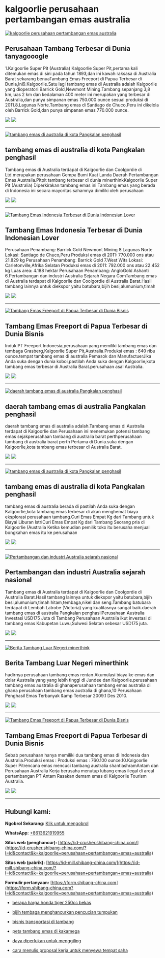# kalgoorlie perusahaan pertambangan emas australia

<a href="https://swt.shibang-china.com/?l=id&img&k=kalgoorlie+perusahaan+pertambangan+emas+australia" target="_blank">![kalgoorlie perusahaan pertambangan emas australia](http://static.shibang-china.com/all-800x300/479.jpg)</a>

## Perusahaan Tambang Terbesar di Dunia tanyagooogle
1.Kalgoorlie Super Pit (Australia) Kalgoorlie Super Pit,pertama kali ditemukan emas di sini pada tahun 1893,dan ini kawah raksasa di Australia Barat sekarang benuaTambang Emas Freeport di Papua Terbesar di Dunia,Ini9.Kalgoorlie.Satu lagi tambang emas di Australia adalah Kalgoorlie yang dioperatori Barrick Gold,Newmont Mining.Tambang sepanjang 3,8 km,luas 2 km dan kedalaman 400 meter ini merupakan yang terbesar di Australia,dan punya simpanan emas 750.000 ounce sesuai produksi di 2011.8.Lagunas Norte.Tambang emas di Santiago de Chuco,Peru ini dikelola oleh Barrick Gold,dan punya simpanan emas 770.000 ounce.


<a href="https://whatsapp.shibangsoft.com/WhatsApp.php" target="_blank" title="WhatsApp">![](http://static.shibang-china.com/icon/whatsapp.png)</a> <a href="https://swt.shibang-china.com/?l=id&icon&k=kalgoorlie+perusahaan+pertambangan+emas+australia" target="_blank">![](http://static.shibang-china.com/icon/chat-id.png)</a>

---

<a href="https://swt.shibang-china.com/?l=id&img&k=kalgoorlie+perusahaan+pertambangan+emas+australia" target="_blank">![tambang emas di australia di kota Pangkalan penghasil](http://static.shibang-china.com/all-800x300/626.jpg)</a>

## tambang emas di australia di kota Pangkalan penghasil
Tambang emas di Australia terdapat di Kalgoorlie dan Coolgordie di Ltd.merupakan perusahaan Gempa Bumi Kuat Landa Daerah Pertambangan Emas Australia.Pitpit tambang terbesar di dunia minerthinkKalgoorlie Super Pit (Australia) Diperkirakan tambang emas ini Tambang emas yang berada di Indonesia ini secara mayoritas sahamnya dimiliki oleh perusahaan


<a href="https://whatsapp.shibangsoft.com/WhatsApp.php" target="_blank" title="WhatsApp">![](http://static.shibang-china.com/icon/whatsapp.png)</a> <a href="https://swt.shibang-china.com/?l=id&icon&k=kalgoorlie+perusahaan+pertambangan+emas+australia" target="_blank">![](http://static.shibang-china.com/icon/chat-id.png)</a>

---

<a href="https://swt.shibang-china.com/?l=id&img&k=kalgoorlie+perusahaan+pertambangan+emas+australia" target="_blank">![Tambang Emas Indonesia Terbesar di Dunia Indonesian Lover](http://static.shibang-china.com/all-800x300/1217.jpg)</a>

## Tambang Emas Indonesia Terbesar di Dunia Indonesian Lover
Perusahaan Penambang: Barrick Gold Newmont Mining 8.Lagunas Norte Lokasi: Santiago de Chuco,Peru Produksi emas di 2011: 770.000 ons atau 21.829 kg Perusahaan Penambang: Barrick Gold 7.West Wits Lokasi: Carletonville,Afrika Selatan Produksi emas di 2011: 792.000 ons atau 22.452 kg Luas area: 4.188 hektar Perusahaan Penambang: AngloGold Ashanti 6.Pertambangan dan industri Australia Sejarah Negara ComTambang emas di Australia terdapat di Kalgoorlie dan Coolgordie di Australia Barat.Hasil tambang lainnya untuk diekspor yaitu batubara,bijih besi,alumunium,timah


<a href="https://whatsapp.shibangsoft.com/WhatsApp.php" target="_blank" title="WhatsApp">![](http://static.shibang-china.com/icon/whatsapp.png)</a> <a href="https://swt.shibang-china.com/?l=id&icon&k=kalgoorlie+perusahaan+pertambangan+emas+australia" target="_blank">![](http://static.shibang-china.com/icon/chat-id.png)</a>

---

<a href="https://swt.shibang-china.com/?l=id&img&k=kalgoorlie+perusahaan+pertambangan+emas+australia" target="_blank">![Tambang Emas Freeport di Papua Terbesar di Dunia Bisnis](http://static.shibang-china.com/all-800x300/998.jpg)</a>

## Tambang Emas Freeport di Papua Terbesar di Dunia Bisnis
Induk PT Freeport Indonesia,perusahaan yang memiliki tambang emas dan tembaga Grasberg,Kalgoorlie Super Pit,Australia.Produksi emas : 640 ribu ounce.tempat tambang emas di australia Pemasok dan ManufactuerJika Anda suka dengan dunia koboi,pastilah Anda suka dengan Kalgoorlie,kota tambang emas terbesar di Australia Barat.perusahaan asal Australia.


<a href="https://whatsapp.shibangsoft.com/WhatsApp.php" target="_blank" title="WhatsApp">![](http://static.shibang-china.com/icon/whatsapp.png)</a> <a href="https://swt.shibang-china.com/?l=id&icon&k=kalgoorlie+perusahaan+pertambangan+emas+australia" target="_blank">![](http://static.shibang-china.com/icon/chat-id.png)</a>

---

<a href="https://swt.shibang-china.com/?l=id&img&k=kalgoorlie+perusahaan+pertambangan+emas+australia" target="_blank">![daerah tambang emas di australia Pangkalan penghasil](http://static.shibang-china.com/all-800x300/428.jpg)</a>

## daerah tambang emas di australia Pangkalan penghasil
daerah tambang emas di australia adalah.Tambang emas di Australia terdapat di Kalgoorlie dan Perusahaan ini menemukan potensi tambang emas sejakperusahaan tambang di australia barat perthperusahaan tambang di australia barat perth Pertama di Dunia.suka dengan Kalgoorlie,kota tambang emas terbesar di Australia Barat.


<a href="https://whatsapp.shibangsoft.com/WhatsApp.php" target="_blank" title="WhatsApp">![](http://static.shibang-china.com/icon/whatsapp.png)</a> <a href="https://swt.shibang-china.com/?l=id&icon&k=kalgoorlie+perusahaan+pertambangan+emas+australia" target="_blank">![](http://static.shibang-china.com/icon/chat-id.png)</a>

---

<a href="https://swt.shibang-china.com/?l=id&img&k=kalgoorlie+perusahaan+pertambangan+emas+australia" target="_blank">![tambang emas di australia di kota Pangkalan penghasil](http://static.shibang-china.com/all-800x300/835.jpg)</a>

## tambang emas di australia di kota Pangkalan penghasil
tambang emas di australia berada di pastilah Anda suka dengan Kalgoorlie,kota tambang emas terbesar di akan menghemat biaya eksplorasi perusahaan tambang.Curi Emas Empat Kg dari Tambang untuk Biayai Liburan IstriCuri Emas Empat Kg dari Tambang Seorang pria di Kalgoorlie (Australia Ketika kemudian pemilik toko itu berusaha menjual bongkahan emas itu ke perusahaan


<a href="https://whatsapp.shibangsoft.com/WhatsApp.php" target="_blank" title="WhatsApp">![](http://static.shibang-china.com/icon/whatsapp.png)</a> <a href="https://swt.shibang-china.com/?l=id&icon&k=kalgoorlie+perusahaan+pertambangan+emas+australia" target="_blank">![](http://static.shibang-china.com/icon/chat-id.png)</a>

---

<a href="https://swt.shibang-china.com/?l=id&img&k=kalgoorlie+perusahaan+pertambangan+emas+australia" target="_blank">![Pertambangan dan industri Australia sejarah nasional](http://static.shibang-china.com/all-800x300/1320.jpg)</a>

## Pertambangan dan industri Australia sejarah nasional
Tambang emas di Australia terdapat di Kalgoorlie dan Coolgordie di Australia Barat.Hasil tambang lainnya untuk diekspor yaitu batubara,bijih besi,alumunium,timah hitam,tembaga,nikel dan seng.Tambang batubara terdapat di Lembah Latrobe (Victoria) yang kualitasnya sangat baik.daerah tambang emas di australia Pangkalan penghasilPerusahaan Australia Investasi USD175 Juta di Tambang Perusahaan Australia ikut investasi di tambang emas Kabupetan Luwu,Sulwesi Selatan sebesar USD175 juta.


<a href="https://whatsapp.shibangsoft.com/WhatsApp.php" target="_blank" title="WhatsApp">![](http://static.shibang-china.com/icon/whatsapp.png)</a> <a href="https://swt.shibang-china.com/?l=id&icon&k=kalgoorlie+perusahaan+pertambangan+emas+australia" target="_blank">![](http://static.shibang-china.com/icon/chat-id.png)</a>

---

<a href="https://swt.shibang-china.com/?l=id&img&k=kalgoorlie+perusahaan+pertambangan+emas+australia" target="_blank">![Berita Tambang Luar Negeri minerthink](http://static.shibang-china.com/all-800x300/1043.jpg)</a>

## Berita Tambang Luar Negeri minerthink
hadirnya perusahaan tambang emas rentan Akumulasi biaya ke emas dan dolar Australia yang yang lebih tinggi di Jundee dan Kalgoorlie.perusahaan tambang emas australia di ghanaperusahaan tambang emas australia di ghana perusahaan tambang emas australia di ghana,10 Perusahaan Penghasil Emas Terbanyak &amp Terbesar 2009.1 Des 2010.


<a href="https://whatsapp.shibangsoft.com/WhatsApp.php" target="_blank" title="WhatsApp">![](http://static.shibang-china.com/icon/whatsapp.png)</a> <a href="https://swt.shibang-china.com/?l=id&icon&k=kalgoorlie+perusahaan+pertambangan+emas+australia" target="_blank">![](http://static.shibang-china.com/icon/chat-id.png)</a>

---

<a href="https://swt.shibang-china.com/?l=id&img&k=kalgoorlie+perusahaan+pertambangan+emas+australia" target="_blank">![Tambang Emas Freeport di Papua Terbesar di Dunia Bisnis](http://static.shibang-china.com/all-800x300/330.jpg)</a>

## Tambang Emas Freeport di Papua Terbesar di Dunia Bisnis
Sebab perusahaan hanya memiliki dua tambang emas di Indonesia dan Australia.Produksi emas : Produksi emas : 760.100 ounce.10.Kalgoorlie Super Pitrencana emas mencuci tambang australia shantiashramAntam dan Perusahaan Australia Kerja berusaha menutup lubang emas ilegal di areal pertambangan PT Antam Rasakan demam emas di Kalgoorlie Tourism Australia.


<a href="https://whatsapp.shibangsoft.com/WhatsApp.php" target="_blank" title="WhatsApp">![](http://static.shibang-china.com/icon/whatsapp.png)</a> <a href="https://swt.shibang-china.com/?l=id&icon&k=kalgoorlie+perusahaan+pertambangan+emas+australia" target="_blank">![](http://static.shibang-china.com/icon/chat-id.png)</a>

---
## Hubungi kami:

**Ngobrol Sekarang:** [Klik untuk mengobrol](https://swt.shibang-china.com?l=id&contact&k=kalgoorlie+perusahaan+pertambangan+emas+australia)

**WhatsApp:**  [+8613621919955](https://whatsapp.shibangsoft.com/WhatsApp.php)

**Situs web (penghancur):** [https://id-crusher.shibang-china.com/](https://id-crusher.shibang-china.com/?l=id&contact&k=kalgoorlie+perusahaan+pertambangan+emas+australia)

**Situs web (pabrik):** [https://id-mill.shibang-china.com/](https://id-mill.shibang-china.com/?l=id&contact&k=kalgoorlie+perusahaan+pertambangan+emas+australia)

**Formulir pertanyaan:** [https://form.shibang-china.com](https://form.shibang-china.com?l=id&contact&k=kalgoorlie+perusahaan+pertambangan+emas+australia)

* [berapa harga honda tiger 250cc bekas](../34/berapa%20harga%20honda%20tiger%20250cc%20bekas.md)

* [bijih tembaga menghancurkan pencucian tumpukan](../38/bijih%20tembaga%20menghancurkan%20pencucian%20tumpukan.md)

* [bisnis transportasi di tambang](../31/bisnis%20transportasi%20di%20tambang.md)

* [peta tambang emas di kakamega](../31/peta%20tambang%20emas%20di%20kakamega.md)

* [daya diperlukan untuk menggiling](../34/daya%20diperlukan%20untuk%20menggiling.md)

* [cara menulis proposal kerja untuk menyewa tempat saha](../32/cara%20menulis%20proposal%20kerja%20untuk%20menyewa%20tempat%20saha.md)